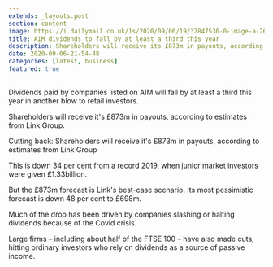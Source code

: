 ```yaml
---
extends: _layouts.post
section: content
image: https://i.dailymail.co.uk/1s/2020/09/06/19/32847530-0-image-a-26_1599415475585.jpg 
title: AIM dividends to fall by at least a third this year 
description: Shareholders will receive its £873m in payouts, according to estimates from Link Group. This is down 34 per cent from a record 2019, when junior market investors were given £1.33billion. 
date: 2020-09-06-21-54-48 
categories: [latest, business] 
featured: true 
--- 
```

Dividends paid by companies listed on AIM will fall by at least a third this year in another blow to retail investors. 

Shareholders will receive it's £873m in payouts, according to estimates from Link Group. 

Cutting back: Shareholders will receive it's £873m in payouts, according to estimates from Link Group

This is down 34 per cent from a record 2019, when junior market investors were given £1.33billion. 

But the £873m forecast is Link's best-case scenario. Its most pessimistic forecast is down 48 per cent to £698m. 

Much of the drop has been driven by companies slashing or halting dividends because of the Covid crisis.

Large firms – including about half of the FTSE 100 – have also made cuts, hitting ordinary investors who rely on dividends as a source of passive income.


